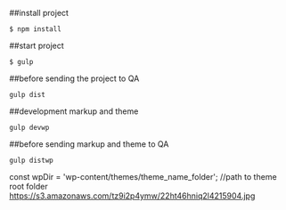 ##install project
```
$ npm install
```
##start project
```
$ gulp
```
##before sending the project to QA
```
gulp dist
```
##development markup and theme
```
gulp devwp
```
##before sending markup and theme to QA
```
gulp distwp
```
const wpDir = 'wp-content/themes/theme_name_folder'; //path to theme root folder
https://s3.amazonaws.com/tz9i2p4ymw/22ht46hniq2l4215904.jpg